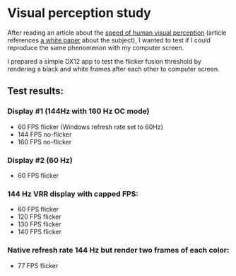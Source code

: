 # Visual perception study
After reading an article about the [speed of human visual perception](https://www.hs.fi/tiede/art-2000010100592.html) (article references [a white paper](https://www.biorxiv.org/content/10.1101/2023.11.15.567175v1) about the subject), I wanted to test if I could reproduce the same phenomenon with my computer screen.

I prepared a simple DX12 app to test the flicker fusion threshold by rendering a black and white frames after each other to computer screen.

## Test results:
### Display #1 (144Hz with 160 Hz OC mode)
- 60 FPS flicker (Windows refresh rate set to 60Hz)
- 144 FPS no-flicker
- 160 FPS no-flicker

### Display #2 (60 Hz)
- 60 FPS flicker

### 144 Hz VRR display with capped FPS:
- 60 FPS flicker
- 120 FPS flicker
- 130 FPS flicker
- 140 FPS flicker

### Native refresh rate 144 Hz but render two frames of each color:
- 77 FPS flicker
